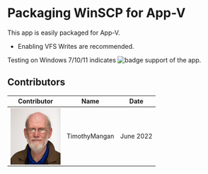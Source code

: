 # Packaging WinSCP for App-V

This app is easily packaged for App-V.

* Enabling VFS Writes are recommended.


Testing on Windows 7/10/11 indicates  ![badge](https://img.shields.io/badge/-Full%20Fidelity-brightgreen?style=for-the-badge) support of the app.


## Contributors

| Contributor | Name | Date |
|----|----|----|
| [<img src="/media/Contributors/TimMangan.jpg" align="left" Height="128" />](/media/Contributors/TimMangan.jpg) | TimothyMangan | June 2022 |

